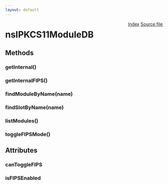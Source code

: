 ```yaml
---
layout: default
---
```

<div class='links' style='float:right'><a href="../index.html">Index</a>
<a href="http://dxr.mozilla.org/mozilla-central/source/security/manager/ssl/public/nsIPKCS11ModuleDB.idl">Source file</a>
</div>

# nsIPKCS11ModuleDB #

## Methods ##

### getInternal() ###

### getInternalFIPS() ###

### findModuleByName(name) ###

### findSlotByName(name) ###

### listModules() ###

### toggleFIPSMode() ###

## Attributes ##

### canToggleFIPS ###

### isFIPSEnabled ###

